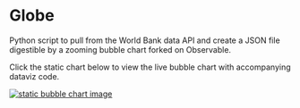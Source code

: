 # Globe

Python script to pull from the World Bank data API and create a JSON file digestible by a zooming bubble chart forked on Observable.

Click the static chart below to view the live bubble chart with accompanying dataviz code.

[![static bubble chart image](/bubble_static.png)](https://observablehq.com/@chaserobertson/zoomable-regional-population-bubbles)
